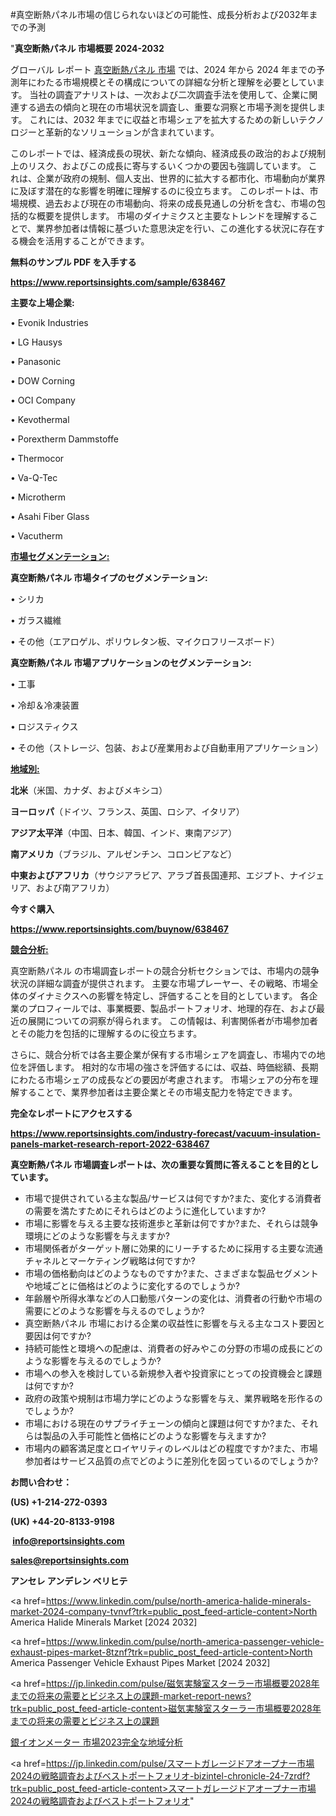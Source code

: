 #真空断熱パネル市場の信じられないほどの可能性、成長分析および2032年までの予測

"<strong>真空断熱パネル 市場概要 2024-2032</strong>

グローバル レポート <a href=https://www.reportsinsights.com/sample/638467>真空断熱パネル 市場</a> では、2024 年から 2024 年までの予測年にわたる市場規模とその構成についての詳細な分析と理解を必要としています。 当社の調査アナリストは、一次および二次調査手法を使用して、企業に関連する過去の傾向と現在の市場状況を調査し、重要な洞察と市場予測を提供します。 これには、2032 年までに収益と市場シェアを拡大​​するための新しいテクノロジーと革新的なソリューションが含まれています。

このレポートでは、経済成長の現状、新たな傾向、経済成長の政治的および規制上のリスク、およびこの成長に寄与するいくつかの要因も強調しています。 これは、企業が政府の規制、個人支出、世界的に拡大する都市化、市場動向が業界に及ぼす潜在的な影響を明確に理解するのに役立ちます。 このレポートは、市場規模、過去および現在の市場動向、将来の成長見通しの分析を含む、市場の包括的な概要を提供します。 市場のダイナミクスと主要なトレンドを理解することで、業界参加者は情報に基づいた意思決定を行い、この進化する状況に存在する機会を活用することができます。

<strong><b>無料のサンプル PDF を入手する</b></strong>

<a href=https://www.reportsinsights.com/sample/638467><strong><u>https://www.reportsinsights.com/sample/638467</u></strong></a>

<strong>主要な上場企業:</strong>

• Evonik Industries

• LG Hausys

• Panasonic

• DOW Corning

• OCI Company

• Kevothermal

• Porextherm Dammstoffe

• Thermocor

• Va-Q-Tec

• Microtherm

• Asahi Fiber Glass

• Vacutherm

<strong><u>市場セグメンテーション</u></strong><strong><u>:</u></strong>

<strong>真空断熱パネル 市場タイプのセグメンテーション:</strong>

• シリカ

• ガラス繊維

• その他（エアロゲル、ポリウレタン板、マイクロフリースボード）

<strong>真空断熱パネル 市場アプリケーションのセグメンテーション:</strong>

• 工事

• 冷却＆冷凍装置

• ロジスティクス

• その他（ストレージ、包装、および産業用および自動車用アプリケーション）

<strong><u>地域別</u></strong><strong><u>:</u></strong>

<strong>北米</strong>（米国、カナダ、およびメキシコ）

<strong>ヨーロッパ</strong>（ドイツ、フランス、英国、ロシア、イタリア）

<strong>アジア太平洋</strong>（中国、日本、韓国、インド、東南アジア）

<strong>南アメリカ</strong>（ブラジル、アルゼンチン、コロンビアなど）

<strong>中東およびアフリカ</strong>（サウジアラビア、アラブ首長国連邦、エジプト、ナイジェリア、および南アフリカ）

<strong>今すぐ購入</strong>

<a href=https://www.reportsinsights.com/buynow/638467><strong><u>https://www.reportsinsights.com/buynow/638467</u></strong></a>

<strong><u>競合分析:</u></strong>

真空断熱パネル の市場調査レポートの競合分析セクションでは、市場内の競争状況の詳細な調査が提供されます。 主要な市場プレーヤー、その戦略、市場全体のダイナミクスへの影響を特定し、評価することを目的としています。 各企業のプロフィールでは、事業概要、製品ポートフォリオ、地理的存在、および最近の展開についての洞察が得られます。 この情報は、利害関係者が市場参加者とその能力を包括的に理解するのに役立ちます。

さらに、競合分析では各主要企業が保有する市場シェアを調査し、市場内での地位を評価します。 相対的な市場の強さを評価するには、収益、時価総額、長期にわたる市場シェアの成長などの要因が考慮されます。 市場シェアの分布を理解することで、業界参加者は主要企業とその市場支配力を特定できます。

<strong>完全なレポートにアクセスする</strong>

<a href=https://www.reportsinsights.com/industry-forecast/vacuum-insulation-panels-market-research-report-2022-638467><strong><u><b>https://www.reportsinsights.com/industry-forecast/vacuum-insulation-panels-market-research-report-2022-638467</b></u></strong></a>

<strong><b>真空断熱パネル 市場調査レポートは、次の重要な質問に答えることを目的としています。</b></strong>
<ul>
  <li>市場で提供されている主な製品/サービスは何ですか?また、変化する消費者の需要を満たすためにそれらはどのように進化していますか?</li>
  <li>市場に影響を与える主要な技術進歩と革新は何ですか?また、それらは競争環境にどのような影響を与えますか?</li>
  <li>市場関係者がターゲット層に効果的にリーチするために採用する主要な流通チャネルとマーケティング戦略は何ですか?</li>
  <li>市場の価格動向はどのようなものですか?また、さまざまな製品セグメントや地域ごとに価格はどのように変化するのでしょうか?</li>
  <li>年齢層や所得水準などの人口動態パターンの変化は、消費者の行動や市場の需要にどのような影響を与えるのでしょうか?</li>
  <li>真空断熱パネル 市場における企業の収益性に影響を与える主なコスト要因と要因は何ですか?</li>
  <li>持続可能性と環境への配慮は、消費者の好みやこの分野の市場の成長にどのような影響を与えるのでしょうか?</li>
  <li>市場への参入を検討している新規参入者や投資家にとっての投資機会と課題は何ですか?</li>
  <li>政府の政策や規制は市場力学にどのような影響を与え、業界戦略を形作るのでしょうか?</li>
  <li>市場における現在のサプライチェーンの傾向と課題は何ですか?また、それらは製品の入手可能性と価格にどのような影響を与えますか?</li>
  <li>市場内の顧客満足度とロイヤリティのレベルはどの程度ですか?また、市場参加者はサービス品質の点でどのように差別化を図っているのでしょうか?</li>
</ul>
<strong>お問い合わせ：</strong>

<strong>(US) +1-214-272-0393</strong>

<strong>(UK) +44-20-8133-9198</strong>

<strong> </strong><a href=info@reportsinsights.com><strong><u>info@reportsinsights.com</u></strong></a>

<a href=sales@reportsinsights.com><strong><u>sales@reportsinsights.com</u></strong></a>

<strong>アンセレ アンデレン ベリヒテ</strong>

<a href=https://www.linkedin.com/pulse/north-america-halide-minerals-market-2024-company-tvnvf?trk=public_post_feed-article-content>North America Halide Minerals Market [2024 2032]</a>

<a href=https://www.linkedin.com/pulse/north-america-passenger-vehicle-exhaust-pipes-market-8tznf?trk=public_post_feed-article-content>North America Passenger Vehicle Exhaust Pipes Market [2024 2032]</a>

<a href=https://jp.linkedin.com/pulse/磁気実験室スターラー市場概要2028年までの将来の需要とビジネス上の課題-market-report-news?trk=public_post_feed-article-content>磁気実験室スターラー市場概要2028年までの将来の需要とビジネス上の課題</a>

<a href=https://www.linkedin.com/pulse/銀イオンメーター-市場2023完全な地域分析-market-reports-outlook-360/>銀イオンメーター 市場2023完全な地域分析</a>

<a href=https://jp.linkedin.com/pulse/スマートガレージドアオープナー市場2024の戦略調査およびベストポートフォリオ-bizintel-chronicle-24-7zrdf?trk=public_post_feed-article-content>スマートガレージドアオープナー市場2024の戦略調査およびベストポートフォリオ</a>"
